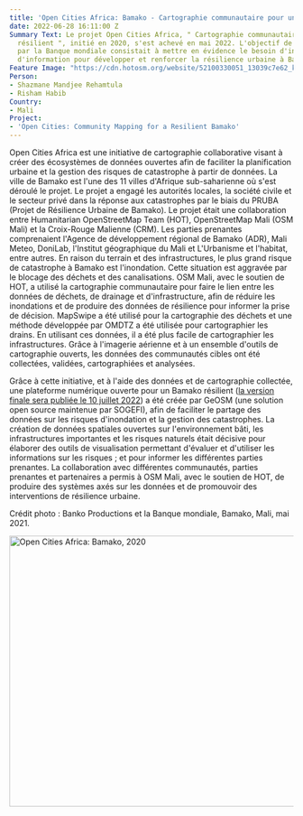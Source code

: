 ```yaml
---
title: 'Open Cities Africa: Bamako - Cartographie communautaire pour un Bamako résilient'
date: 2022-06-28 16:11:00 Z
Summary Text: Le projet Open Cities Africa, " Cartographie communautaire pour un Bamako
  résilient ", initié en 2020, s'est achevé en mai 2022. L'objectif de ce projet financé
  par la Banque mondiale consistait à mettre en évidence le besoin d'infrastructures
  d'information pour développer et renforcer la résilience urbaine à Bamako, au Mali.
Feature Image: "https://cdn.hotosm.org/website/52100330051_13039c7e62_k.jpg"
Person:
- Shazmane Mandjee Rehamtula
- Risham Habib
Country:
- Mali
Project:
- 'Open Cities: Community Mapping for a Resilient Bamako'
---
```


Open Cities Africa est une initiative de cartographie collaborative visant à créer des écosystèmes de données ouvertes afin de faciliter la planification urbaine et la gestion des risques de catastrophe à partir de données. La ville de Bamako est l'une des 11 villes d'Afrique sub-saharienne où s'est déroulé le projet. Le projet a engagé les autorités locales, la société civile et le secteur privé dans la réponse aux catastrophes par le biais du PRUBA (Projet de Résilience Urbaine de Bamako).
Le projet était une collaboration entre Humanitarian OpenStreetMap Team (HOT), OpenStreetMap Mali (OSM Mali) et la Croix-Rouge Malienne (CRM). Les parties prenantes comprenaient l'Agence de développement régional de Bamako (ADR), Mali Meteo, DoniLab, l'Institut géographique du Mali et L'Urbanisme et l'habitat, entre autres.
En raison du terrain et des infrastructures, le plus grand risque de catastrophe à Bamako est l'inondation. Cette situation est aggravée par le blocage des déchets et des canalisations. OSM Mali, avec le soutien de HOT, a utilisé la cartographie communautaire pour faire le lien entre les données de déchets, de drainage et d'infrastructure, afin de réduire les inondations et de produire des données de résilience pour informer la prise de décision. MapSwipe a été utilisé pour la cartographie des déchets et une méthode développée par OMDTZ a été utilisée pour cartographier les drains. En utilisant ces données, il a été plus facile de cartographier les infrastructures. Grâce à l'imagerie aérienne et à un ensemble d'outils de cartographie ouverts, les données des communautés cibles ont été collectées, validées, cartographiées et analysées.

Grâce à cette initiative, et à l'aide des données et de cartographie collectée, une plateforme numérique ouverte pour un Bamako résilient ([la version finale sera publiée le 10 juillet 2022](https://pruba.croixrouge-mali.org/nos-activites/)) a été créée par GeOSM (une solution open source maintenue par SOGEFI), afin de faciliter le partage des données sur les risques d'inondation et la gestion des catastrophes. La création de données spatiales ouvertes sur l'environnement bâti, les infrastructures importantes et les risques naturels était décisive pour élaborer des outils de visualisation permettant d'évaluer et d'utiliser les informations sur les risques ; et pour informer les différentes parties prenantes. La collaboration avec différentes communautés, parties prenantes et partenaires a permis à OSM Mali, avec le soutien de HOT, de produire des systèmes axés sur les données et de promouvoir des interventions de résilience urbaine.

Crédit photo : Banko Productions et la Banque mondiale, Bamako, Mali, mai 2021.

<a data-flickr-embed="true" data-header="true" data-footer="true" href="https://www.flickr.com/photos/hotosm/albums/72177720299269483" title="Open Cities Africa: Bamako, 2020"><img src="https://live.staticflickr.com/65535/52100571809_1467b832c9_z.jpg" width="640" height="480" alt="Open Cities Africa: Bamako, 2020"></a><script async src="//embedr.flickr.com/assets/client-code.js" charset="utf-8"></script>
